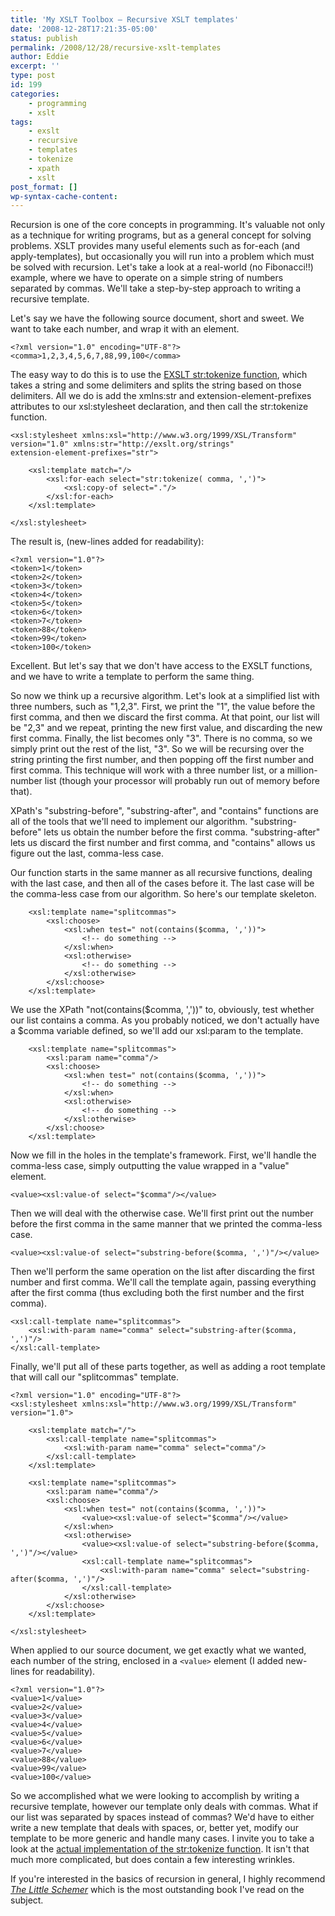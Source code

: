 ```yaml
---
title: 'My XSLT Toolbox – Recursive XSLT templates'
date: '2008-12-28T17:21:35-05:00'
status: publish
permalink: /2008/12/28/recursive-xslt-templates
author: Eddie
excerpt: ''
type: post
id: 199
categories:
    - programming
    - xslt
tags:
    - exslt
    - recursive
    - templates
    - tokenize
    - xpath
    - xslt
post_format: []
wp-syntax-cache-content:
---
```

Recursion is one of the core concepts in programming. It's valuable not only as a technique for writing programs, but as a general concept for solving problems. XSLT provides many useful elements such as for-each (and apply-templates), but occasionally you will run into a problem which must be solved with recursion. Let's take a look at a real-world (no Fibonacci!!) example, where we have to operate on a simple string of numbers separated by commas. We'll take a step-by-step approach to writing a recursive template.

Let's say we have the following source document, short and sweet. We want to take each number, and wrap it with an element.

```
<?xml version="1.0" encoding="UTF-8"?>
<comma>1,2,3,4,5,6,7,88,99,100</comma>
```

The easy way to do this is to use the [EXSLT str:tokenize function](http://www.exslt.org/str/functions/tokenize/), which takes a string and some delimiters and splits the string based on those delimiters. All we do is add the xmlns:str and extension-element-prefixes attributes to our xsl:stylesheet declaration, and then call the str:tokenize function.

```
<xsl:stylesheet xmlns:xsl="http://www.w3.org/1999/XSL/Transform" 
version="1.0" xmlns:str="http://exslt.org/strings" 
extension-element-prefixes="str">
 
    <xsl:template match="/>
        <xsl:for-each select="str:tokenize( comma, ',')">
            <xsl:copy-of select="."/>
        </xsl:for-each>
    </xsl:template>
 
</xsl:stylesheet>
```

The result is, (new-lines added for readability):

```
<?xml version="1.0"?>
<token>1</token>
<token>2</token>
<token>3</token>
<token>4</token>
<token>5</token>
<token>6</token>
<token>7</token>
<token>88</token>
<token>99</token>
<token>100</token>
```

Excellent. But let's say that we don't have access to the EXSLT functions, and we have to write a template to perform the same thing.

So now we think up a recursive algorithm. Let's look at a simplified list with three numbers, such as "1,2,3". First, we print the "1", the value before the first comma, and then we discard the first comma. At that point, our list will be "2,3" and we repeat, printing the new first value, and discarding the new first comma. Finally, the list becomes only "3". There is no comma, so we simply print out the rest of the list, "3". So we will be recursing over the string printing the first number, and then popping off the first number and first comma. This technique will work with a three number list, or a million-number list (though your processor will probably run out of memory before that).

XPath's "substring-before", "substring-after", and "contains" functions are all of the tools that we'll need to implement our algorithm. "substring-before" lets us obtain the number before the first comma. "substring-after" lets us discard the first number and first comma, and "contains" allows us figure out the last, comma-less case.

Our function starts in the same manner as all recursive functions, dealing with the last case, and then all of the cases before it. The last case will be the comma-less case from our algorithm. So here's our template skeleton.

```
    <xsl:template name="splitcommas">
        <xsl:choose>
            <xsl:when test=" not(contains($comma, ','))">
                <!-- do something -->
            </xsl:when>
            <xsl:otherwise>
                <!-- do something -->
            </xsl:otherwise>
        </xsl:choose>
    </xsl:template>
```

We use the XPath "not(contains($comma, ','))" to, obviously, test whether our list contains a comma. As you probably noticed, we don't actually have a $comma variable defined, so we'll add our xsl:param to the template.

```
    <xsl:template name="splitcommas">
        <xsl:param name="comma"/>
        <xsl:choose>
            <xsl:when test=" not(contains($comma, ','))">
                <!-- do something -->
            </xsl:when>
            <xsl:otherwise>
                <!-- do something -->
            </xsl:otherwise>
        </xsl:choose>
    </xsl:template>
```

Now we fill in the holes in the template's framework. First, we'll handle the comma-less case, simply outputting the value wrapped in a "value" element.

```
<value><xsl:value-of select="$comma"/></value>
```

Then we will deal with the otherwise case. We'll first print out the number before the first comma in the same manner that we printed the comma-less case.

```
<value><xsl:value-of select="substring-before($comma, ',')"/></value>
```

Then we'll perform the same operation on the list after discarding the first number and first comma. We'll call the template again, passing everything after the first comma (thus excluding both the first number and the first comma).

```
<xsl:call-template name="splitcommas">
    <xsl:with-param name="comma" select="substring-after($comma, ',')"/>
</xsl:call-template>
```

Finally, we'll put all of these parts together, as well as adding a root template that will call our "splitcommas" template.

```
<?xml version="1.0" encoding="UTF-8"?>
<xsl:stylesheet xmlns:xsl="http://www.w3.org/1999/XSL/Transform" version="1.0">
 
    <xsl:template match="/">
        <xsl:call-template name="splitcommas">
            <xsl:with-param name="comma" select="comma"/>
        </xsl:call-template>
    </xsl:template>
 
    <xsl:template name="splitcommas">
        <xsl:param name="comma"/>
        <xsl:choose>
            <xsl:when test=" not(contains($comma, ','))">
                <value><xsl:value-of select="$comma"/></value>
            </xsl:when>
            <xsl:otherwise>
                <value><xsl:value-of select="substring-before($comma, ',')"/></value>
                <xsl:call-template name="splitcommas">
                    <xsl:with-param name="comma" select="substring-after($comma, ',')"/>
                </xsl:call-template>
            </xsl:otherwise>
        </xsl:choose>
    </xsl:template>
 
</xsl:stylesheet>
```

When applied to our source document, we get exactly what we wanted, each number of the string, enclosed in a `<value>` element (I added new-lines for readability).

```
<?xml version="1.0"?>
<value>1</value>
<value>2</value>
<value>3</value>
<value>4</value>
<value>5</value>
<value>6</value>
<value>7</value>
<value>88</value>
<value>99</value>
<value>100</value>
```

So we accomplished what we were looking to accomplish by writing a recursive template, however our template only deals with commas. What if our list was separated by spaces instead of commas? We'd have to either write a new template that deals with spaces, or, better yet, modify our template to be more generic and handle many cases. I invite you to take a look at the [actual implementation of the str:tokenize function](http://www.exslt.org/str/functions/tokenize/str.tokenize.template.xsl). It isn't that much more complicated, but does contain a few interesting wrinkles.

If you're interested in the basics of recursion in general, I highly recommend [*The Little Schemer*](http://www.amazon.com/gp/product/0262560992?ie=UTF8&tag=eddwelsblo-20&linkCode=as2&camp=1789&creative=390957&creativeASIN=0262560992) which is the most outstanding book I've read on the subject.
